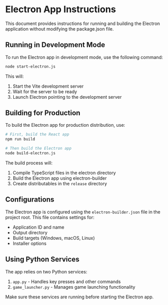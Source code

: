 
# Electron App Instructions

This document provides instructions for running and building the Electron application without modifying the package.json file.

## Running in Development Mode

To run the Electron app in development mode, use the following command:

```bash
node start-electron.js
```

This will:
1. Start the Vite development server
2. Wait for the server to be ready
3. Launch Electron pointing to the development server

## Building for Production

To build the Electron app for production distribution, use:

```bash
# First, build the React app
npm run build

# Then build the Electron app
node build-electron.js
```

The build process will:
1. Compile TypeScript files in the electron directory
2. Build the Electron app using electron-builder
3. Create distributables in the `release` directory

## Configurations

The Electron app is configured using the `electron-builder.json` file in the project root. This file contains settings for:
- Application ID and name
- Output directory
- Build targets (Windows, macOS, Linux)
- Installer options

## Using Python Services

The app relies on two Python services:
1. `app.py` - Handles key presses and other commands
2. `game_launcher.py` - Manages game launching functionality

Make sure these services are running before starting the Electron app.
